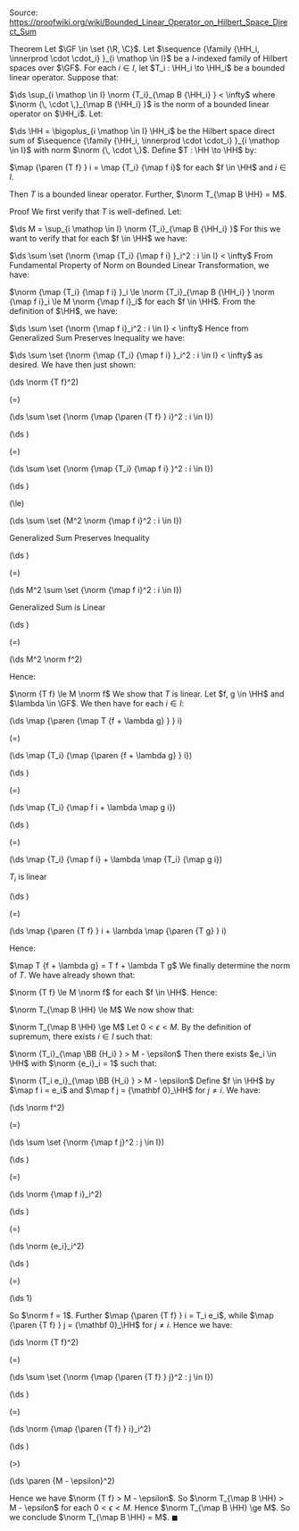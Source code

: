 # 

Source: https://proofwiki.org/wiki/Bounded_Linear_Operator_on_Hilbert_Space_Direct_Sum

Theorem
Let $\GF \in \set {\R, \C}$. 
Let $\sequence {\family {\HH_i, \innerprod \cdot \cdot_i} }_{i \mathop \in I}$ be a $I$-indexed family of Hilbert spaces over $\GF$.
For each $i \in I$, let $T_i : \HH_i \to \HH_i$ be a bounded linear operator.
Suppose that:

$\ds \sup_{i \mathop \in I} \norm {T_i}_{\map B {\HH_i} } < \infty$
where $\norm {\, \cdot \,}_{\map B {\HH_i} }$ is the norm of a bounded linear operator on $\HH_i$.
Let:

$\ds \HH = \bigoplus_{i \mathop \in I} \HH_i$
be the Hilbert space direct sum of $\sequence {\family {\HH_i, \innerprod \cdot \cdot_i} }_{i \mathop \in I}$ with norm $\norm {\, \cdot \,}$.
Define $T : \HH \to \HH$ by:

$\map {\paren {T f} } i = \map {T_i} {\map f i}$
for each $f \in \HH$ and $i \in I$.

Then $T$ is a bounded linear operator.
Further, $\norm T_{\map B \HH} = M$.


Proof
We first verify that $T$ is well-defined.
Let:

$\ds M = \sup_{i \mathop \in I} \norm {T_i}_{\map B {\HH_i} }$
For this we want to verify that for each $f \in \HH$ we have:

$\ds \sum \set {\norm {\map {T_i} {\map f i} }_i^2 : i \in I} < \infty$
From Fundamental Property of Norm on Bounded Linear Transformation, we have:

$\norm {\map {T_i} {\map f i} }_i \le \norm {T_i}_{\map B {\HH_i} } \norm {\map f i}_i \le M \norm {\map f i}_i$
for each $f \in \HH$.
From the definition of $\HH$, we have:

$\ds \sum \set {\norm {\map f i}_i^2 : i \in I} < \infty$
Hence from Generalized Sum Preserves Inequality we have:

$\ds \sum \set {\norm {\map {T_i} {\map f i} }_i^2 : i \in I} < \infty$
as desired.
We have then just shown:














\(\ds \norm {T f}^2\)

\(=\)







\(\ds \sum \set {\norm {\map {\paren {T f} } i}^2 : i \in I}\)




















\(\ds \)

\(=\)







\(\ds \sum \set {\norm {\map {T_i} {\map f i} }^2 : i \in I}\)




















\(\ds \)

\(\le\)







\(\ds \sum \set {M^2 \norm {\map f i}^2 : i \in I}\)





Generalized Sum Preserves Inequality














\(\ds \)

\(=\)







\(\ds M^2 \sum \set {\norm {\map f i}^2 : i \in I}\)





Generalized Sum is Linear














\(\ds \)

\(=\)







\(\ds M^2 \norm f^2\)









Hence:

$\norm {T f} \le M \norm f$
We show that $T$ is linear.
Let $f, g \in \HH$ and $\lambda \in \GF$. 
We then have for each $i \in I$:














\(\ds \map {\paren {\map T {f + \lambda g} } } i\)

\(=\)







\(\ds \map {T_i} {\map {\paren {f + \lambda g} } i}\)




















\(\ds \)

\(=\)







\(\ds \map {T_i} {\map f i + \lambda \map g i}\)




















\(\ds \)

\(=\)







\(\ds \map {T_i} {\map f i} + \lambda \map {T_i} {\map g i}\)





$T_i$ is linear














\(\ds \)

\(=\)







\(\ds \map {\paren {T f} } i + \lambda \map {\paren {T g} } i\)









Hence:

$\map T {f + \lambda g} = T f + \lambda T g$
We finally determine the norm of $T$. 
We have already shown that:

$\norm {T f} \le M \norm f$ for each $f \in \HH$.
Hence:

$\norm T_{\map B \HH} \le M$
We now show that:

$\norm T_{\map B \HH} \ge M$
Let $0 < \epsilon < M$. 
By the definition of supremum, there exists $i \in I$ such that:

$\norm {T_i}_{\map \BB {H_i} } > M - \epsilon$
Then there exists $e_i \in \HH$ with $\norm {e_i}_i = 1$ such that:

$\norm {T_i e_i}_{\map \BB {H_i} } > M - \epsilon$
Define $f \in \HH$ by $\map f i = e_i$ and $\map f j = {\mathbf 0}_\HH$ for $j \ne i$. 
We have:














\(\ds \norm f^2\)

\(=\)







\(\ds \sum \set {\norm {\map f j}^2 : j \in I}\)




















\(\ds \)

\(=\)







\(\ds \norm {\map f i}_i^2\)




















\(\ds \)

\(=\)







\(\ds \norm {e_i}_i^2\)




















\(\ds \)

\(=\)







\(\ds 1\)









So $\norm f = 1$. 
Further $\map {\paren {T f} } i = T_i e_i$, while $\map {\paren {T f} } j = {\mathbf 0}_\HH$ for $j \ne i$. 
Hence we have:














\(\ds \norm {T f}^2\)

\(=\)







\(\ds \sum \set {\norm {\map {\paren {T f} } j}^2 : j \in I}\)




















\(\ds \)

\(=\)







\(\ds \norm {\map {\paren {T f} } i}_i^2\)




















\(\ds \)

\(>\)







\(\ds \paren {M - \epsilon}^2\)









Hence we have $\norm {T f} > M - \epsilon$.
So $\norm T_{\map B \HH} > M - \epsilon$ for each $0 < \epsilon < M$.
Hence $\norm T_{\map B \HH} \ge M$. 
So we conclude $\norm T_{\map B \HH} = M$.
$\blacksquare$





